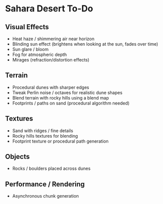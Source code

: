 # Sahara Desert To-Do

## Visual Effects
- Heat haze / shimmering air near horizon
- Blinding sun effect (brightens when looking at the sun, fades over time)
- Sun glare / bloom
- Fog for atmospheric depth
- Mirages (refraction/distortion effects)

## Terrain
- Procedural dunes with sharper edges
- Tweak Perlin noise / octaves for realistic dune shapes
- Blend terrain with rocky hills using a blend map
- Footprints / paths on sand (procedural algorithm needed)

## Textures
- Sand with ridges / fine details
- Rocky hills textures for blending
- Footprint texture or procedural path generation

## Objects
- Rocks / boulders placed across dunes

## Performance / Rendering
- Asynchronous chunk generation 
